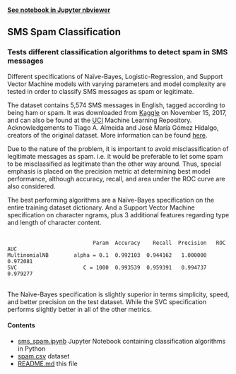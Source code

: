 
<br>

**[See notebook in Jupyter nbviewer](https://nbviewer.jupyter.org/github/reyvaz/SMS-Classification/blob/master/sms_spam.ipynb)**


## SMS Spam Classification

### Tests different classification algorithms to detect spam in SMS messages  


Different specifications of Naïve-Bayes, Logistic-Regression, and Support Vector Machine models with varying parameters and model complexity are tested in order to classify SMS messages as spam or legitimate.  

The dataset contains 5,574 SMS messages in English, tagged according to being ham or spam. It was downloaded from [Kaggle](https://www.kaggle.com/uciml/sms-spam-collection-dataset) on November 15, 2017, and can also be found at the [UCI](https://archive.ics.uci.edu/ml/datasets/SMS+Spam+Collection) Machine Learning Repository. Acknowledgements to Tiago A. Almeida and José María Gómez Hidalgo, creators of the original dataset. More information can be found [here](http://www.dt.fee.unicamp.br/~tiago/smsspamcollection/).  

Due to the nature of the problem, it is important to avoid misclassification of legitimate messages as spam. i.e. it would be preferable to let some spam to be misclassified as legitimate than the other way around. Thus, special emphasis is placed on the precision  metric at determining best model performance, although accuracy, recall, and area under the ROC curve are also considered.   

The best performing algorithms are a Naïve-Bayes specification on the entire training dataset dictionary. And a Support Vector Machine specification on character ngrams, plus 3 additional features regarding type and length of character content.  
<br>

```
                           Param  Accuracy    Recall  Precision   ROC AUC
MultinomialNB        alpha = 0.1  0.992103  0.944162   1.000000  0.972081
SVC                     C = 1000  0.993539  0.959391   0.994737  0.979277
```
<br>
The Naïve-Bayes specification is slightly superior in terms simplicity, speed, and better precision on the test dataset. While the SVC specification performs slightly better in all of the other metrics.

#### Contents 
* [sms_spam.ipynb](sms_spam.ipynb) Jupyter Notebook containing classification algorithms in Python 
* [spam.csv](spam.csv) dataset
* [README.md](README.md) this file


